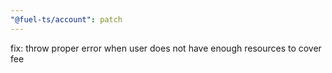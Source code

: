 ```yaml
---
"@fuel-ts/account": patch
---
```


fix: throw proper error when user does not have enough resources to cover fee
